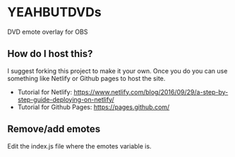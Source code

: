 # YEAHBUTDVDs
DVD emote overlay for OBS

## How do I host this?
I suggest forking this project to make it your own. Once you do you can use something like Netlify or Github pages to host the site.
- Tutorial for Netlify: https://www.netlify.com/blog/2016/09/29/a-step-by-step-guide-deploying-on-netlify/
- Tutorial for Github Pages: https://pages.github.com/

## Remove/add emotes
Edit the index.js file where the emotes variable is.
